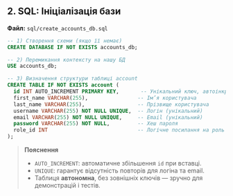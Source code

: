 ## 2. SQL: Ініціалізація бази

**Файл:** `sql/create_accounts_db.sql`

```sql
-- 1) Створення схеми (якщо її немає)
CREATE DATABASE IF NOT EXISTS accounts_db;

-- 2) Перемикання контексту на нашу БД
USE accounts_db;

-- 3) Визначення структури таблиці account
CREATE TABLE IF NOT EXISTS account (
  id INT AUTO_INCREMENT PRIMARY KEY,       -- Унікальний ключ, автоінкремент
  first_name VARCHAR(255),                -- Ім’я користувача
  last_name VARCHAR(255),                 -- Прізвище користувача
  username VARCHAR(255) NOT NULL UNIQUE,  -- Логін (унікальний)
  email VARCHAR(255) NOT NULL UNIQUE,     -- Email (унікальний)
  password VARCHAR(255) NOT NULL,         -- Хеш пароля
  role_id INT                             -- Логічне посилання на роль (без FK)
);
```

> **Пояснення**  
> - `AUTO_INCREMENT`: автоматичне збільшення `id` при вставці.  
> - `UNIQUE`: гарантує відсутність повторів для логіна та email.  
> - Таблиця **автономна**, без зовнішніх ключів — зручно для демонстрацій і тестів.
